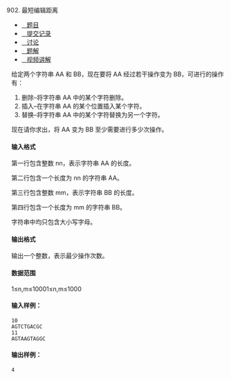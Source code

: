 902. 最短编辑距离

-   [   题目](https://www.acwing.com/problem/content/description/904/)
-   [   提交记录](https://www.acwing.com/problem/content/submission/904/)
-   [   讨论](https://www.acwing.com/problem/content/discussion/index/904/1/)
-   [   题解](https://www.acwing.com/problem/content/solution/904/1/)
-   [   视频讲解](https://www.acwing.com/problem/content/video/904/)

  


给定两个字符串 AA 和 BB，现在要将 AA 经过若干操作变为 BB，可进行的操作有：

1.  删除–将字符串 AA 中的某个字符删除。
1.  插入–在字符串 AA 的某个位置插入某个字符。
1.  替换–将字符串 AA 中的某个字符替换为另一个字符。

现在请你求出，将 AA 变为 BB 至少需要进行多少次操作。

#### 输入格式

第一行包含整数 nn，表示字符串 AA 的长度。

第二行包含一个长度为 nn 的字符串 AA。

第三行包含整数 mm，表示字符串 BB 的长度。

第四行包含一个长度为 mm 的字符串 BB。

字符串中均只包含大小写字母。

#### 输出格式

输出一个整数，表示最少操作次数。

#### 数据范围

1≤n,m≤10001≤n,m≤1000

#### 输入样例：

```
10 
AGTCTGACGC
11 
AGTAAGTAGGC
```

#### 输出样例：

```
4
```